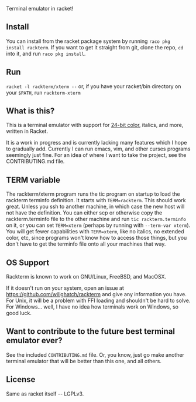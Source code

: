 Terminal emulator in racket!

Install
-------

You can install from the racket package system by running `raco pkg install rackterm`.  If you want to get it straight from git, clone the repo, `cd` into it, and run `raco pkg install`.

Run
---

`racket -l rackterm/xterm --`
or, if you have your racket/bin directory on your `$PATH`, run `rackterm-xterm`

What is this?
-------------

This is a terminal emulator with support for [24-bit color](https://gist.github.com/XVilka/8346728), italics, and more, written in Racket.

It is a work in progress and is currently lacking many features which I hope to gradually add.  Currently I can run emacs, vim, and other curses programs seemingly just fine.  For an idea of where I want to take the project, see the CONTRIBUTING.md file.

TERM variable
-------------

The rackterm/xterm program runs the tic program on startup to load the rackterm terminfo definition.  It starts with `TERM=rackterm`.  This should work great.  Unless you ssh to another machine, in which case the new host will not have the definition.  You can either scp or otherwise copy the rackterm.terminfo file to the other machine and run `tic rackterm.terminfo` on it, or you can set `TERM=xterm` (perhaps by running with `--term-var xterm`).  You will get fewer capabilities with `TERM=xterm`, like no italics, no extended color, etc, since programs won't know how to access those things, but you don't have to get the terminfo file onto all your machines that way.

OS Support
----------

Rackterm is known to work on GNU/Linux, FreeBSD, and MacOSX.

If it doesn't run on your system, open an issue at https://github.com/willghatch/rackterm and give any information you have.  For Unix, it will be a problem with FFI loading and shouldn't be hard to solve.  For Windows... well, I have no idea how terminals work on Windows, so good luck.

Want to contribute to the future best terminal emulator ever?
-------------------------------------------------------------

See the included `CONTRIBUTING.md` file.  Or, you know, just go make another terminal emulator that will be better than this one, and all others.

License
-------

Same as racket itself -- LGPLv3.
